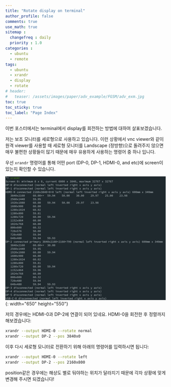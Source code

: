 ```yaml
---
title: "Rotate display on terminal"
author_profile: false
comments: true
use_math: true
sitemap :
  changefreq : daily
  priority : 1.0
categories : 
  - ubuntu
  - remote
tags: 
  - ubuntu
  - xrandr
  - display 
  - rotate
# header:
#   teaser: /assets/images/paper/adv_example/FGSM/adv_exm.jpg
toc: true
toc_sticky: true
toc_label: "Page Index"
---
```


이번 포스터에서는 terminal에서 display를 회전하는 방법에 대하여 살표보겠습니다.

저는 보조 모니터를 세로형으로 사용하고 있습니다. 이런 상황에서 vnc viewer와 같이 원격 viewer를 사용할 때 세로형 모니터를 Landscape (정방향)으로 돌려주지 않으면 매우 불편한 상황들이 많기 때문에 매우 유용하게 사용하는 명령어 중 하나 입니다.

우선 `xrandr` 명령어를 통해 어떤 port (DP-0, DP-1, HDMI-0, and etc)에 screen이 있는지 확인할 수 있습니다.

![xrandr example](/assets/images/ubuntu/rotate_display.png "xrandr example"){: width="650" height="550"}

저의 경우에는 HDMI-0과 DP-2에 연결이 되어 있네요.
HDMI-0을 회전한 후 정렬까지 해보겠습니다:

```bash
xrandr --output HDMI-0 --rotate normal
xrandr --output DP-2 --pos 3840x0
```

이후 다시 세로형 모니터로 전환하기 위해 아래의 명령어를 입력하시면 됩니다:

```bash
xrandr --output HDMI-0 --rotate left
xrandr --output DP-2 --pos 2160x800
```

position같은 경우에는 해상도 별로 둬야하는 위치가 달라지기 때문에 각자 상황에 맞게 변경해 주시면 되겠습니다!

